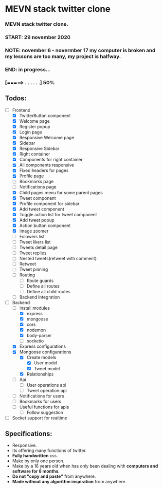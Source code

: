 # MEVN stack twitter clone
### MEVN stack twitter clone.
### START: 29 november 2020
### NOTE: november 6 - novermber 17 my computer is broken and my lessons are too many, my project is halfway. 
### END: in progress...
### [=====> . . . . . .] 50%
## Todos:
- [ ] Frontend
    - [x] TwitterButton component
    - [x] Welcome page
    - [x] Register popup
    - [x] Login page
    - [x] Responsive Welcome page
    - [x] Sidebar
    - [x] Responsive Sidebar
    - [x] Right container
    - [x] Components for right container
    - [x] All components responsive
    - [x] Fixed headers for pages
    - [x] Profile page
    - [ ] Bookmarks page
    - [ ] Notifications page
    - [x] Child pages menu for some parent pages
    - [x] Tweet component
    - [x] Profile component for sidebar
    - [x] Add tweet component
    - [x] Toggle action list for tweet component  
    - [x] Add tweet popup
    - [x] Action button component
    - [x] Image zoomer
    - [ ] Folowers list
    - [ ] Tweet likers list
    - [ ] Tweets detail page
    - [ ] Tweet replies
    - [ ] Nested tweets(retweet with comment)  
    - [ ] Retweet  
    - [ ] Tweet pinning  
    - [ ] Routing
        - [ ] Route guards
        - [ ] Define all routes
        - [ ] Define all child routes
    - [ ] Backend Integration
- [ ] Backend
    - [ ] Install modules
      - [x] express
      - [x] mongoose
      - [x] cors
      - [x] nodemon
      - [x] body-parser
      - [ ] socketio
    - [x] Express configurations
    - [x] Mongoose configurations 
        - [x] Create models
            - [x] User model
            - [x] Tweet model
        - [x] Relationships
    - [ ] Api
        - [ ] User operations api
        - [ ] Tweet operation api
    - [ ] Notifications for users
    - [ ] Bookmarks for users
    - [ ] Useful functions for apis
        - [ ] Follow suggestion
- [ ] Socket support for realtime 

## Specifications:
* Responsive.
* Its offering many functions of twitter.
* **Fully handwritten** css.
* Make by only one person.
* Make by a 16 years old when has only been dealing with **computers and software for 6 months**.
* **Do not "copy and paste"** from anywhere.
* **Made without any algorithm inspiration** from anywhere.
